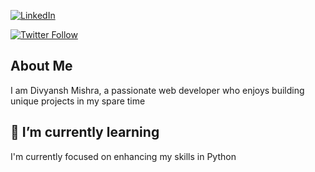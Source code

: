 [![LinkedIn](https://img.shields.io/badge/LinkedIn-Connect-blue)]([https://www.linkedin.com/in/your-linkedin-profile/](https://www.linkedin.com/in/divyanshmishra57/))

[![Twitter Follow](https://img.shields.io/twitter/follow/yourusername?style=social)]([https://twitter.com/divyansh400](https://twitter.com/divyansh400))


## About Me

I am Divyansh Mishra, a passionate web developer who enjoys building unique projects in my spare time


## 🌱 I’m currently learning

I'm currently focused on enhancing my skills in Python


